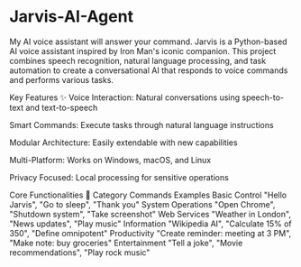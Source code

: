 # Jarvis-AI-Agent
My AI voice assistant will answer your command.
Jarvis is a Python-based AI voice assistant inspired by Iron Man's iconic companion. This project combines speech recognition, natural language processing, and task automation to create a conversational AI that responds to voice commands and performs various tasks.

Key Features ✨
Voice Interaction: Natural conversations using speech-to-text and text-to-speech

Smart Commands: Execute tasks through natural language instructions

Modular Architecture: Easily extendable with new capabilities

Multi-Platform: Works on Windows, macOS, and Linux

Privacy Focused: Local processing for sensitive operations

Core Functionalities 🚀
Category	Commands Examples
Basic Control	"Hello Jarvis", "Go to sleep", "Thank you"
System Operations	"Open Chrome", "Shutdown system", "Take screenshot"
Web Services	"Weather in London", "News updates", "Play music"
Information	"Wikipedia AI", "Calculate 15% of 350", "Define omnipotent"
Productivity	"Create reminder: meeting at 3 PM", "Make note: buy groceries"
Entertainment	"Tell a joke", "Movie recommendations", "Play rock music"
